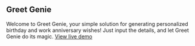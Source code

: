 ## Greet Genie

Welcome to Greet Genie, your simple solution for generating personalized birthday and work anniversary wishes! Just input the details, and let Greet Genie do its magic.
[View live demo](https://greetgenie.vercel.app/)
